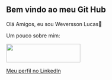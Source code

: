 ## Bem vindo ao meu Git Hub
Olá Amigos, eu sou Weversson Lucas👋

Um pouco sobre mim:

<img width="200" height="50" src="https://www.ulbra.br/themes/img/unidade/logo-palmas.png" />

[Meu perfil no LinkedIn](https://github.com/Weversson/Weversson)

